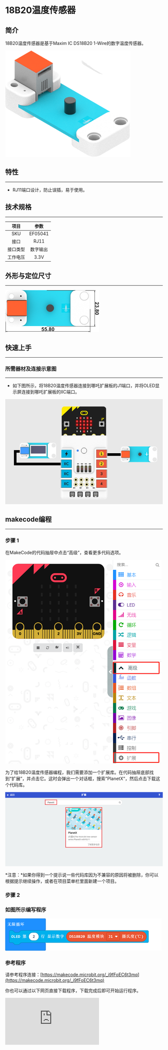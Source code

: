 # 18B20温度传感器

## 简介
18B20温度传感器是基于Maxim IC DS18B20 1-Wire的数字温度传感器。

![](./images/05041_01.png)

## 特性
---
- RJ11端口设计，防止误插，易于使用。
## 技术规格
---

项目 | 参数
:-: | :-:
SKU|EF05041
接口|RJ11
接口类型|数字输出
工作电压|3.3V






## 外形与定位尺寸
---


![](./images/05041_02.png)


## 快速上手
---

### 所需器材及连接示意图
---

- 如下图所示，将18B20温度传感器连接到哪吒扩展板的J1端口，并将OLED显示屏连接到哪吒扩展板的IIC端口。


![](./images/05041_03.png)



## makecode编程
---

### 步骤 1
在MakeCode的代码抽屉中点击“高级”，查看更多代码选项。

![](./images/05001_04.png)

为了给18B20温度传感器编程，我们需要添加一个扩展库。在代码抽屉底部找到“扩展”，并点击它。这时会弹出一个对话框，搜索”PlanetX“，然后点击下载这个代码库。

![](./images/05001_05.png)

*注意：*如果你得到一个提示说一些代码库因为不兼容的原因将被删除，你可以根据提示继续操作，或者在项目菜单栏里面新建一个项目。
### 步骤 2
### 如图所示编写程序

![](./images/05041_06.png)


### 参考程序
请参考程序连接：[https://makecode.microbit.org/_i9fFoEC6t3mq](https://makecode.microbit.org/_i9fFoEC6t3mq)

你也可以通过以下网页直接下载程序，下载完成后即可开始运行程序。

<div
    style={{
        position: 'relative',
        paddingBottom: '60%',
        overflow: 'hidden',
    }}
>
    <iframe
        src="https://makecode.microbit.org/_i9fFoEC6t3mq"
        frameborder="0"
        sandbox="allow-popups allow-forms allow-scripts allow-same-origin"
        style={{
            position: 'absolute',
            width: '100%',
            height: '100%',
        }}
    />
</div>
---

### 结果
- 通过OLED显示屏显示18B20温度传感器的返回值。

## 相关案例
---

## 技术文档
---
